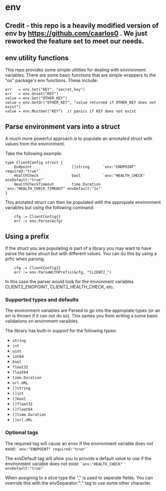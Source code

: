 # env

## Credit - this repo is a heavily modified version of env by https://github.com/caarlos0 .  We just reworked the feature set to meet our needs.

## env utility functions

This repo provides some simple utilities for dealing with environment variables.  There are some basic functions that are simple wrappers to the "os" package's
env functions.  These include:

```
err   = env.Set("KEY", "secret_key")
err   = env.Unset("KEY")
value = env.Get("OTHER_KEY")
value = env.GetOr("OTHER_KEY", "value returned if OTHER_KEY does not exist")
value = env.MustGet("KEY")  // panics if KEY does not exist
```

## Parse environment vars into a struct

A much more powerful approach is to populate an annotated struct with
values from the environment.

Take the following example:
```
type ClientConfig struct {
	Endpoint                  []string      `env:"ENDPOINT" required:"true"`
	HealthCheck               bool          `env:"HEALTH_CHECK" envDefault:"true"`
	HealthCheckTimeout        time.Duration `env:"HEALTH_CHECK_TIMEOUT" envDefault:"1s"`
}
```

This anotated struct can then be populated with the appropiate environment
variables but using the following command:
```
	cfg := ClientConfig{}
	err := env.Parse(&cfg)
```

## Using a prefix

If the struct you are populating is part of a library you may want to have
parse the same struct but with different values.  You can do this by using 
a prfic when parsing.
```
	cfg := ClientConfig{}
	err := env.ParseWithPrefix(&cfg, "CLIENT2_")
```

In this case the parser would look for the envionment variables CLIENT2_ENDPOINT, CLIENT2_HEALTH_CHECK, etc.

### Supported types and defaults

The environment variables are Parsed to go into the appropiate types (or
an err is thrown if it can not do so).  This sames you from writing a some
basic validations on envirnment varaibles.

The library has built-in support for the following types:

* `string`
* `int`
* `uint`
* `int64`
* `bool`
* `float32`
* `float64`
* `time.Duration`
* `url.URL`
* `[]string`
* `[]int`
* `[]bool`
* `[]float32`
* `[]float64`
* `[]time.Duration`
* `[]url.URL`

### Optional tags

The required tag will cause an error if the environment variable does not exist:
``` `env:"ENDPOINT" required:"true"` ```

The envDefault tag will allow you to provide a default value to use if the environment variable does not exist:
``` `env:"HEALTH_CHECK" envDefault:"true"` ```

When assigning to a slice type the "," is used to seperate fields.  You can override this with the envSeparator:":" tag to use some other character.


